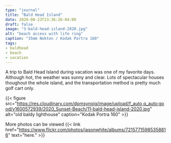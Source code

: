 ```yaml
---
type: "journal"
title: "Bald Head Island"
date: 2020-08-23T23:36:26-04:00
draft: false
image: "3-bald-head-island-2020.jpg"
alt: "beach access with life ring"
caption: "35mm Nokton / Kodak Portra 160"
tags:
- baldhead
- beach
- vacation
---
```


A trip to Bald Head Island during vacation was one of my favorite days. Although hot, the weather was sunny and clear. Lots of spectacular houses thoughout the whole island, and the transportation method is pretty much golf cart only. 

{{< figure src="https://res.cloudinary.com/dpmsynxig/image/upload/f_auto,q_auto:good/v1600572939/2020_Sunset-Beach/11-bald-head-island-2020.jpg" alt="old baldy lighthouse" caption="Kodak Portra 160" >}}

More photos can be viewed {{< link href="https://www.flickr.com/photos/jasonwhite/albums/72157715985358816" text="here." >}}
